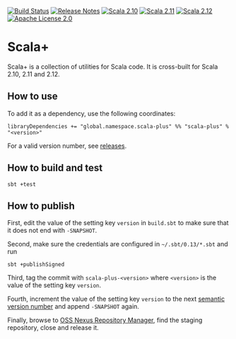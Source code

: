 [![Build Status](https://api.travis-ci.org/christian-schlichtherle/scala-plus.svg)](https://travis-ci.org/christian-schlichtherle/scala-plus)
[![Release Notes](https://img.shields.io/github/release/christian-schlichtherle/scala-plus.svg?maxAge=3600)](https://github.com/christian-schlichtherle/scala-plus/releases)
[![Scala 2.10](https://img.shields.io/maven-central/v/global.namespace.scala-plus/scala-plus_2.10.svg?label=Scala%202.10&maxAge=3600)](https://search.maven.org/#search%7Cga%7C1%7Cg%3A%22global.namespace.scala-plus%22%20AND%20a%3A%22scala-plus_2.10%22)
[![Scala 2.11](https://img.shields.io/maven-central/v/global.namespace.scala-plus/scala-plus_2.11.svg?label=Scala%202.11&maxAge=3600)](https://search.maven.org/#search%7Cga%7C1%7Cg%3A%22global.namespace.scala-plus%22%20AND%20a%3A%22scala-plus_2.11%22)
[![Scala 2.12](https://img.shields.io/maven-central/v/global.namespace.scala-plus/scala-plus_2.12.svg?label=Scala%202.12&maxAge=3600)](https://search.maven.org/#search%7Cga%7C1%7Cg%3A%22global.namespace.scala-plus%22%20AND%20a%3A%22scala-plus_2.12%22)
[![Apache License 2.0](https://img.shields.io/github/license/christian-schlichtherle/neuron-di.svg?maxAge=3600)](https://www.apache.org/licenses/LICENSE-2.0)

# Scala+

Scala+ is a collection of utilities for Scala code.
It is cross-built for Scala 2.10, 2.11 and 2.12.

## How to use

To add it as a dependency, use the following coordinates:

    libraryDependencies += "global.namespace.scala-plus" %% "scala-plus" % "<version>"

For a valid version number, see [releases](releases).

## How to build and test

    sbt +test
    
## How to publish

First, edit the value of the setting key `version` in `build.sbt` to make sure that it does not end with `-SNAPSHOT`.

Second, make sure the credentials are configured in `~/.sbt/0.13/*.sbt` and run

    sbt +publishSigned

Third, tag the commit with `scala-plus-<version>` where `<version>` is the value of the setting key `version`.

Fourth, increment the value of the setting key `version` to the next [semantic version number](https://semver.org) and 
append `-SNAPSHOT` again.

Finally, browse to [OSS Nexus Repository Manager](https://oss.sonatype.org/#stagingRepositories), find the staging 
repository, close and release it.
